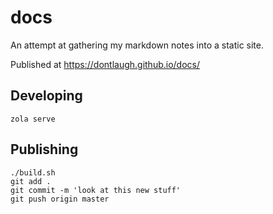 # docs

An attempt at gathering my markdown notes into a static site.

Published at https://dontlaugh.github.io/docs/

## Developing


```
zola serve
```


## Publishing

```
./build.sh
git add .
git commit -m 'look at this new stuff'
git push origin master
```

